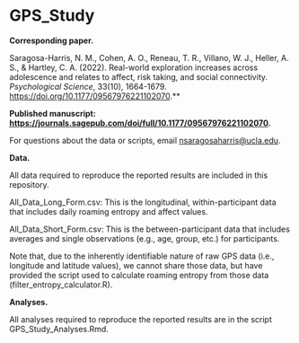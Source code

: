 # GPS_Study

**Corresponding paper.**

Saragosa-Harris, N. M., Cohen, A. O., Reneau, T. R., Villano, W. J., Heller, A. S., & Hartley, C. A. (2022). Real-world exploration increases across adolescence and relates to affect, risk taking, and social connectivity. *Psychological Science*, 33(10), 1664-1679. https://doi.org/10.1177/09567976221102070.**

**Published manuscript: https://journals.sagepub.com/doi/full/10.1177/09567976221102070.**

For questions about the data or scripts, email nsaragosaharris@ucla.edu.

**Data.**

All data required to reproduce the reported results are included in this repository.

All_Data_Long_Form.csv: This is the longitudinal, within-participant data that includes daily roaming entropy and affect values.

All_Data_Short_Form.csv: This is the between-participant data that includes averages and single observations (e.g., age, group, etc.) for participants.

Note that, due to the inherently identifiable nature of raw GPS data (i.e., longitude and latitude values), we cannot share those data, but have provided the script used to calculate roaming entropy from those data (filter_entropy_calculator.R).

**Analyses.**

All analyses required to reproduce the reported results are in the script GPS_Study_Analyses.Rmd.

